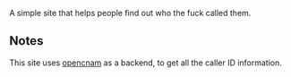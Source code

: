A simple site that helps people find out who the fuck called them.


## Notes

This site uses [opencnam](http://www.opencnam.com "opencnam") as a backend, to
get all the caller ID information.
